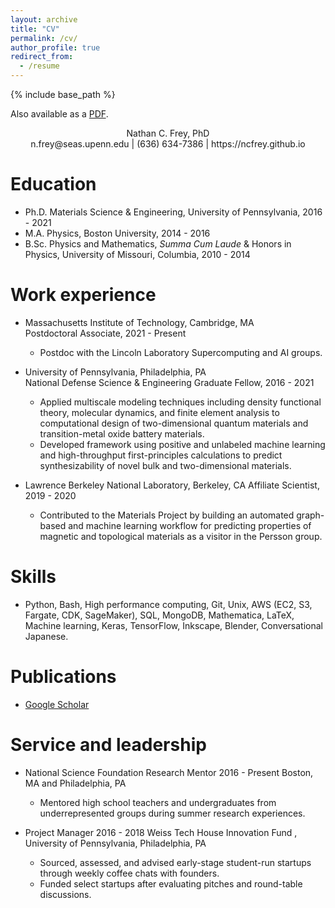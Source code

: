 ```yaml
---
layout: archive
title: "CV"
permalink: /cv/
author_profile: true
redirect_from:
  - /resume
---
```


{% include base_path %}

Also available as a [PDF](/files/CV.pdf).

<div align="center"> Nathan C. Frey, PhD </div>
<div align="center"> n.frey@seas.upenn.edu | (636) 634-7386 | https://ncfrey.github.io </div>

Education
=========
* Ph.D. Materials Science & Engineering, University of Pennsylvania, 2016 - 2021
* M.A. Physics, Boston University, 2014 - 2016
* B.Sc. Physics and Mathematics, *Summa Cum Laude* & Honors in Physics, University of Missouri, Columbia, 2010 - 2014 

Work experience
===============
* Massachusetts Institute of Technology, Cambridge, MA  
Postdoctoral Associate, 2021 - Present 
  * Postdoc with the Lincoln Laboratory Supercomputing and AI groups. 
  
* University of Pennsylvania, Philadelphia, PA  
National Defense Science & Engineering Graduate Fellow, 2016 - 2021
  * Applied multiscale modeling techniques including density functional theory, molecular dynamics, and finite element analysis to computational design of two-dimensional quantum materials and transition-metal oxide battery materials.
  * Developed framework using positive and unlabeled machine learning and high-throughput first-principles calculations to predict synthesizability of novel bulk and two-dimensional materials.

* Lawrence Berkeley National Laboratory, Berkeley, CA
Affiliate Scientist, 2019 - 2020  
  * Contributed to the Materials Project by building an automated graph-based and machine learning workflow for predicting properties of magnetic and topological materials as a visitor in the Persson group.
  
Skills
======
* Python, Bash, High performance computing, Git, Unix, AWS (EC2, S3, Fargate, CDK, SageMaker), SQL, MongoDB, Mathematica, LaTeX, Machine learning, Keras, TensorFlow, Inkscape, Blender, Conversational Japanese.

Publications
======
* [Google Scholar](https://scholar.google.com/citations?user=IMUja60AAAAJ)
    
Service and leadership
======
* National Science Foundation Research Mentor 2016 - Present
Boston, MA and Philadelphia, PA
  * Mentored high school teachers and undergraduates from underrepresented groups during summer research experiences.

* Project Manager 2016 - 2018
Weiss Tech House Innovation Fund , University of Pennsylvania, Philadelphia, PA
  * Sourced, assessed, and advised early-stage student-run startups through weekly coffee chats with founders.
  * Funded select startups after evaluating pitches and round-table discussions.
